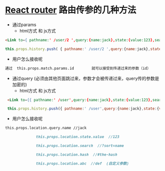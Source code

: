 # [React router](https://blog.csdn.net/przlovecsdn/article/details/81740791)  路由传参的几种方法

- 通过params
  - html方式 和 js方式

```html
<Link to={ pathname:' /user/2 ',query:{name:jack},state:{value:123},search:'?sort=name',hash:'#the-hash',abc:'def'}  activeClassName='active'>XXXX</Link>
```

```js
this.props.history.push( { pathname:' /user/2 ',query:{name:jack},state:{value:123},search:'?sort=name',hash:'#the-hash',abc:'def'})
```

- 用户怎么接收呢

```md
通过  this.props.match.params.id        就可以接受到传递过来的参数（id）
```

- 通过query (必须由其他页面跳过来，参数才会被传递过来，query传的参数是加密的)
  - html方式 和 js方式

```html
 <Link to={{ pathname:' /user',query:{name:jack},state:{value:123},search:'?sort=name',hash:'#the-hash',abc:'def'}}>
```

```js
 this.props.history.push({ pathname:' /user',query:{name:jack},state:{value:123},search:'?sort=name',hash:'#the-hash',abc:'def'})
```

- 用户怎么接收呢

```md
this.props.location.query.name //jack

              this.props.location.state.value  //123

              this.props.location.search  //?sort=name

              this.props.location.hash  //#the-hash

              this.props.location.abc  //def  (自定义参数)
```
